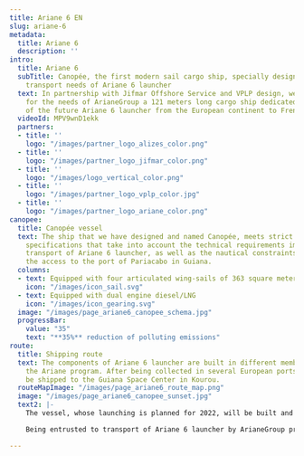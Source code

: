 ```yaml
---
title: Ariane 6 EN
slug: ariane-6
metadata:
  title: Ariane 6
  description: ''
intro:
  title: Ariane 6
  subTitle: Canopée, the first modern sail cargo ship, specially designed for the
    transport needs of Ariane 6 launcher
  text: In partnership with Jifmar Offshore Service and VPLP design, we have developed
    for the needs of ArianeGroup a 121 meters long cargo ship dedicated for the transport
    of the future Ariane 6 launcher from the European continent to French Guiana.
  videoId: MPV9wnD1ekk
  partners:
  - title: ''
    logo: "/images/partner_logo_alizes_color.png"
  - title: ''
    logo: "/images/partner_logo_jifmar_color.png"
  - title: ''
    logo: "/images/logo_vertical_color.png"
  - title: ''
    logo: "/images/partner_logo_vplp_color.jpg"
  - title: ''
    logo: "/images/partner_logo_ariane_color.png"
canopee:
  title: Canopée vessel
  text: The ship that we have designed and named Canopée, meets strict and complex
    specifications that take into account the technical requirements imposed by the
    transport of Ariane 6 launcher, as well as the nautical constraints related to
    the access to the port of Pariacabo in Guiana.
  columns:
  - text: Equipped with four articulated wing-sails of 363 square meters each
    icon: "/images/icon_sail.svg"
  - text: Equipped with dual engine diesel/LNG
    icon: "/images/icon_gearing.svg"
  image: "/images/page_ariane6_canopee_schema.jpg"
  progressBar:
    value: "35"
    text: "**35%** reduction of polluting emissions"
route:
  title: Shipping route
  text: The components of Ariane 6 launcher are built in different member states of
    the Ariane program. After being collected in several European ports they will
    be shipped to the Guiana Space Center in Kourou.
  routeMapImage: "/images/page_ariane6_route_map.png"
  image: "/images/page_ariane6_canopee_sunset.jpg"
  text2: |-
    The vessel, whose launching is planned for 2022, will be built and operated by a joint venture with our partner Jifmar Offshore Service called Alizés.

    Being entrusted to transport of Ariane 6 launcher by ArianeGroup proves our capacity to develop specific and customised projects that meet complex industrial constraints.

---
```

